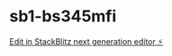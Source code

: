 # sb1-bs345mfi

[Edit in StackBlitz next generation editor ⚡️](https://stackblitz.com/~/github.com/007krcs/sb1-bs345mfi)